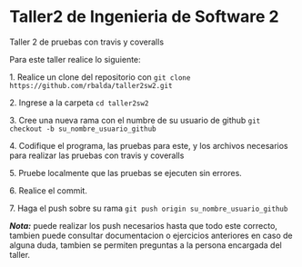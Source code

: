# Taller2 de Ingenieria de Software 2
Taller 2 de pruebas con travis y coveralls

Para este taller realice lo siguiente:

1\. Realice un clone del repositorio con `git clone https://github.com/rbalda/taller2sw2.git `

2\. Ingrese a la carpeta `cd taller2sw2`

3\. Cree una nueva rama con el numbre de su usuario de github `git checkout -b su_nombre_usuario_github`

4\. Codifique el programa, las pruebas para este, y los archivos necesarios para realizar las pruebas con travis y coveralls

5\. Pruebe localmente que las pruebas se ejecuten sin errores.

6\. Realice el commit.

7\. Haga el push sobre su rama `git push origin su_nombre_usuario_github`

__*Nota:*__ puede realizar los push necesarios hasta que todo este correcto, tambien puede consultar documentacion o ejercicios anteriores en caso de alguna duda, tambien se permiten preguntas a la persona encargada del taller.
